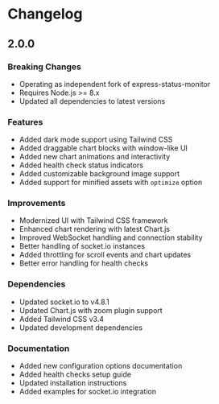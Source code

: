 # Changelog

## 2.0.0

### Breaking Changes

- Operating as independent fork of express-status-monitor
- Requires Node.js >= 8.x
- Updated all dependencies to latest versions

### Features

- Added dark mode support using Tailwind CSS
- Added draggable chart blocks with window-like UI
- Added new chart animations and interactivity
- Added health check status indicators
- Added customizable background image support
- Added support for minified assets with `optimize` option

### Improvements

- Modernized UI with Tailwind CSS framework
- Enhanced chart rendering with latest Chart.js
- Improved WebSocket handling and connection stability
- Better handling of socket.io instances
- Added throttling for scroll events and chart updates
- Better error handling for health checks

### Dependencies

- Updated socket.io to v4.8.1
- Updated Chart.js with zoom plugin support
- Added Tailwind CSS v3.4
- Updated development dependencies

### Documentation

- Added new configuration options documentation
- Added health checks setup guide
- Updated installation instructions
- Added examples for socket.io integration
